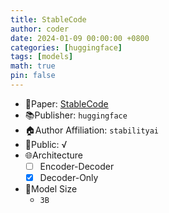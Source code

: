 ```yaml
---
title: StableCode
author: coder
date: 2024-01-09 00:00:00 +0800
categories: [huggingface]
tags: [models]
math: true
pin: false
---
```


- 📙Paper: [StableCode](https://huggingface.co/collections/stabilityai/stablecode-64f9dfb4ebc8a1be0a3f7650)
- 📚Publisher: `huggingface`
- 🏠Author Affiliation: `stabilityai`
- 🔑Public: √
- 🌐Architecture
  + [ ] Encoder-Decoder
  + [x] Decoder-Only
- 📏Model Size
  + `3B`
